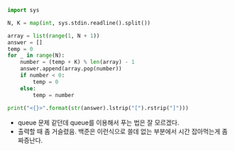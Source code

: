 ``` python
import sys

N, K = map(int, sys.stdin.readline().split())

array = list(range(1, N + 1))
answer = []
temp = 0
for _ in range(N):
    number = (temp + K) % len(array) - 1
    answer.append(array.pop(number))
    if number < 0:
        temp = 0
    else:
        temp = number
        
print("<{}>".format(str(answer).lstrip("[").rstrip("]")))
```

- queue 문제 같던데 queue를 이용해서 푸는 법은 잘 모르겠다.
- 출력할 때 좀 거슬렸음. 백준은 이런식으로 쓸데 없는 부분에서 시간 잡아먹는게 좀 짜증난다.